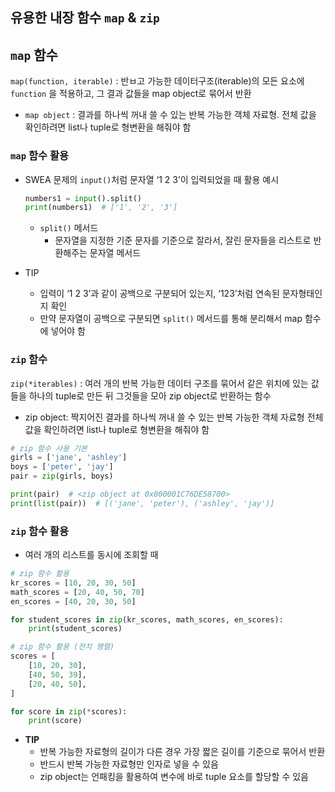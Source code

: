 ## 유용한 내장 함수 `map` & `zip`

## `map` 함수

`map(function, iterable)` : 반ㅂ고 가능한 데이터구조(iterable)의 모든 요소에 `function` 을 적용하고, 그 결과 값들을 map object로 묶어서 반환

- `map object` : 결과를 하나씩 꺼내 쓸 수 있는 반복 가능한 객체 자료형. 전체 값을 확인하려면 list나 tuple로 형변환을 해줘야 함

### `map` 함수 활용

- SWEA 문제의 `input()`처럼 문자열 ‘1 2 3’이 입력되었을 때 활용 예시
    
    ```python
    numbers1 = input().split()
    print(numbers1)  # ['1', '2', '3']
    ```
    
    - `split()` 메서드
        - 문자열을 지정한 기준 문자를 기준으로 잘라서, 잘린 문자들을 리스트로 반환해주는 문자열 메서드
- TIP
    - 입력이 ‘1 2 3’과 같이 공백으로 구분되어 있는지, ‘123’처럼 연속된 문자형태인지 확인
    - 만약 문자열이 공백으로 구분되면 `split()`  메서드를 통해 분리해서 map 함수에 넣어야 함

### `zip` 함수

`zip(*iterables)` : 여러 개의 반복 가능한 데이터 구조를 묶어서 같은 위치에 있는 값들을 하나의 tuple로 만든 뒤 그것들을 모아 zip object로 반환하는 함수

- zip object: 짝지어진 결과를 하나씩 꺼내 쓸 수 있는 반복 가능한 객체 자료형
전체 값을 확인하려면 list나 tuple로 형변환을 해줘야 함

```python
# zip 함수 사용 기본
girls = ['jane', 'ashley']
boys = ['peter', 'jay']
pair = zip(girls, boys)

print(pair)  # <zip object at 0x000001C76DE58700>
print(list(pair))  # [('jane', 'peter'), ('ashley', 'jay')]
```

### `zip` 함수 활용

- 여러 개의 리스트를 동시에 조회할 때

```python
# zip 함수 활용
kr_scores = [10, 20, 30, 50]
math_scores = [20, 40, 50, 70]
en_scores = [40, 20, 30, 50]

for student_scores in zip(kr_scores, math_scores, en_scores):
    print(student_scores)

```

```python
# zip 함수 활용 (전치 행렬)
scores = [
    [10, 20, 30],
    [40, 50, 39],
    [20, 40, 50],
]

for score in zip(*scores):
    print(score)
```

- **TIP**
    - 반복 가능한 자료형의 길이가 다른 경우 가장 짧은 길이를 기준으로 묶어서 반환
    - 반드시 반복 가능한 자료형만 인자로 넣을 수 있음
    - zip object는 언패킹을 활용하여 변수에 바로 tuple 요소를 할당할 수 있음
